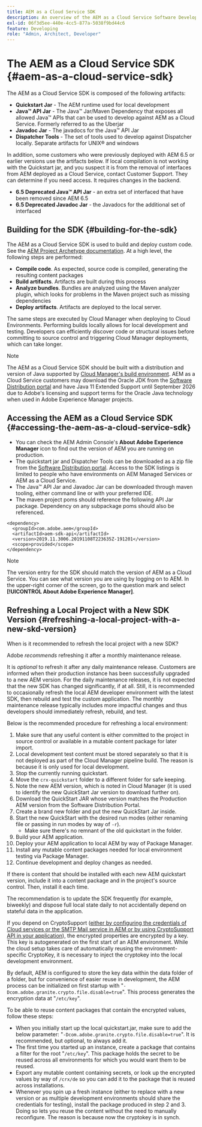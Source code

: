 ```yaml
---
title: AEM as a Cloud Service SDK
description: An overview of the AEM as a Cloud Service Software Development Kit
exl-id: 06f3d5ee-440e-4cc5-877a-5038f9bd44c6
feature: Developing
role: "Admin, Architect, Developer"
---
```

# The AEM as a Cloud Service SDK {#aem-as-a-cloud-service-sdk}

The AEM as a Cloud Service SDK is composed of the following artifacts:

* **Quickstart Jar** - The AEM runtime used for local development
* **Java&trade; API Jar** - The Java&trade; Jar/Maven Dependency that exposes all allowed Java&trade; APIs that can be used to develop against AEM as a Cloud Service. Formerly referred to as the Uberjar
* **Javadoc Jar** - The javadocs for the Java&trade; API Jar
* **Dispatcher Tools** - The set of tools used to develop against Dispatcher locally. Separate artifacts for UNIX&reg; and windows

In addition, some customers who were previously deployed with AEM 6.5 or earlier versions use the artifacts below. If local compilation is not working with the Quickstart jar, and you suspect it is from the removal of interfaces from AEM deployed as a Cloud Service, contact Customer Support. They can determine if you need access. It requires changes in the backend.

* **6.5 Deprecated Java&trade; API Jar** - an extra set of interfaced that have been removed since AEM 6.5
* **6.5 Deprecated Javadoc Jar** - the Javadocs for the additional set of interfaced

## Building for the SDK {#building-for-the-sdk}

The AEM as a Cloud Service SDK is used to build and deploy custom code. See the [AEM Project Archetype documentation](https://experienceleague.adobe.com/docs/experience-manager-core-components/using/developing/archetype/using.html). At a high level, the following steps are performed:

* **Compile code**. As expected, source code is compiled, generating the resulting content packages
* **Build artifacts**. Artifacts are built during this process
* **Analyze bundles**. Bundles are analyzed using the Maven analyzer plugin, which looks for problems in the Maven project such as missing dependencies
* **Deploy artifacts**. Artifacts are deployed to the local server.

The same steps are executed by Cloud Manager when deploying to Cloud Environments. Performing builds locally allows for local development and testing. Developers can efficiently discover code or structural issues before committing to source control and triggering Cloud Manager deployments, which can take longer.

>[!NOTE]
>
>The AEM as a Cloud Service SDK should be built with a distribution and version of Java supported by [Cloud Manager's build environment](/help/implementing/cloud-manager/getting-access-to-aem-in-cloud/build-environment-details.md). AEM as a Cloud Service customers may download the Oracle JDK from the [Software Distribution portal](https://experience.adobe.com/#/downloads/content/software-distribution/en/aemcloud.html) and have Java 11 Extended Support until September 2026 due to Adobe's licensing and support terms for the Oracle Java technology when used in Adobe Experience Manager projects.

## Accessing the AEM as a Cloud Service SDK {#accessing-the-aem-as-a-cloud-service-sdk}

* You can check the AEM Admin Console's **About Adobe Experience Manager** icon to find out the version of AEM you are running on production.
* The quickstart jar and Dispatcher Tools can be downloaded as a zip file from the [Software Distribution portal](https://experience.adobe.com/#/downloads/content/software-distribution/en/aemcloud.html). Access to the SDK listings is limited to people who have environments on AEM Managed Services or AEM as a Cloud Service.
* The Java&trade; API Jar and Javadoc Jar can be downloaded through maven tooling, either command line or with your preferred IDE.
* The maven project poms should reference the following API Jar package. Dependency on any subpackage poms should also be referenced.

```
<dependency>
  <groupId>com.adobe.aem</groupId>
  <artifactId>aem-sdk-api</artifactId>
  <version>2019.11.3006.20191108T223635Z-191201</version>
  <scope>provided</scope>
</dependency>
```

>[!NOTE]
>
>The version entry for the SDK should match the version of AEM as a Cloud Service. You can see what version you are using by logging on to AEM. In the upper-right corner of the screen, go to the question mark and select **[!UICONTROL About Adobe Experience Manager]**.


## Refreshing a Local Project with a New SDK Version {#refreshing-a-local-project-with-a-new-skd-version}

When is it recommended to refresh the local project with a new SDK?

Adobe *recommends* refreshing it after a monthly maintenance release.

It is *optional* to refresh it after any daily maintenance release. Customers are informed when their production instance has been successfully upgraded to a new AEM version. For the daily maintenance releases, it is not expected that the new SDK has changed significantly, if at all. Still, it is recommended to occasionally refresh the local AEM developer environment with the latest SDK, then rebuild and test the custom application. The monthly maintenance release typically includes more impactful changes and thus developers should immediately refresh, rebuild, and test.

Below is the recommended procedure for refreshing a local environment:

1. Make sure that any useful content is either committed to the project in source control or available in a mutable content package for later import.
1. Local development test content must be stored separately so that it is not deployed as part of the Cloud Manager pipeline build. The reason is because it is only used for local development.
1. Stop the currently running quickstart.
1. Move the `crx-quickstart` folder to a different folder for safe keeping.
1. Note the new AEM version, which is noted in Cloud Manager (it is used to identify the new QuickStart Jar version to download further on).
1. Download the QuickStart JAR whose version matches the Production AEM version from the Software Distribution Portal.
1. Create a brand new folder and put the new QuickStart Jar inside.
1. Start the new QuickStart with the desired run modes (either renaming file or passing in run modes by way of `-r`).
   * Make sure there's no remnant of the old quickstart in the folder.
1. Build your AEM application.
1. Deploy your AEM application to local AEM by way of Package Manager.
1. Install any mutable content packages needed for local environment testing via Package Manager.
1. Continue development and deploy changes as needed.

If there is content that should be installed with each new AEM quickstart version, include it into a content package and in the project's source control. Then, install it each time.

The recommendation is to update the SDK frequently (for example, biweekly) and dispose full local state daily to not accidentally depend on stateful data in the application.

If you depend on CryptoSupport ([either by configuring the credentials of Cloud services or the SMTP Mail service in AEM or by using CryptoSupport API in your application](https://developer.adobe.com/experience-manager/reference-materials/cloud-service/javadoc/com/adobe/granite/crypto/CryptoSupport.html)), the encrypted properties are encrypted by a key. This key is autogenerated on the first start of an AEM environment. While the cloud setup takes care of automatically reusing the environment-specific CryptoKey, it is necessary to inject the cryptokey into the local development environment.

By default, AEM is configured to store the key data within the data folder of a folder, but for convenience of easier reuse in development, the AEM process can be initialized on first startup with "`-Dcom.adobe.granite.crypto.file.disable=true`". This process generates the encryption data at "`/etc/key`".

To be able to reuse content packages that contain the encrypted values, follow these steps:

* When you initially start up the local quickstart.jar, make sure to add the below parameter: "`-Dcom.adobe.granite.crypto.file.disable=true`". It is recommended, but optional, to always add it.
* The first time you started up an instance, create a package that contains a filter for the root "`/etc/key`". This package holds the secret to be reused across all environments for which you would want them to be reused.
* Export any mutable content containing secrets, or look up the encrypted values by way of `/crx/de` so you can add it to the package that is reused across installations.
* Whenever you spin up a fresh instance (either to replace with a new version or as multiple development environments should share the credentials for testing), install the package produced in step 2 and 3. Doing so lets you reuse the content without the need to manually reconfigure. The reason is because now the cryptokey is in synch.
